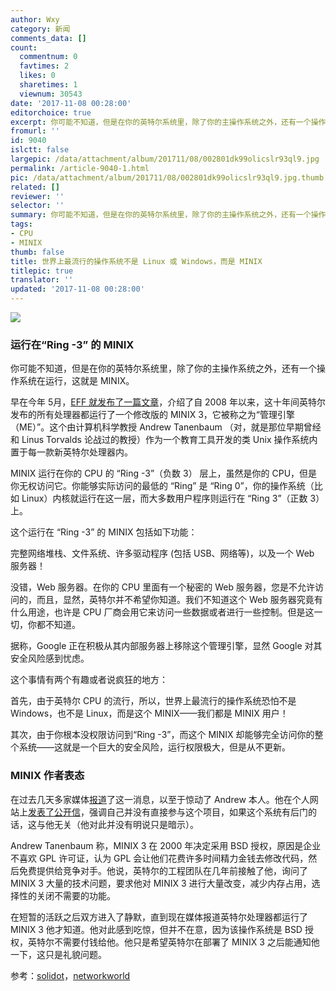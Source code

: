 ```yaml
---
author: Wxy
category: 新闻
comments_data: []
count:
  commentnum: 0
  favtimes: 2
  likes: 0
  sharetimes: 1
  viewnum: 30543
date: '2017-11-08 00:28:00'
editorchoice: true
excerpt: 你可能不知道，但是在你的英特尔系统里，除了你的主操作系统之外，还有一个操作系统在运行，这就是 MINIX。
fromurl: ''
id: 9040
islctt: false
largepic: /data/attachment/album/201711/08/002801dk99olicslr93ql9.jpg
permalink: /article-9040-1.html
pic: /data/attachment/album/201711/08/002801dk99olicslr93ql9.jpg.thumb.jpg
related: []
reviewer: ''
selector: ''
summary: 你可能不知道，但是在你的英特尔系统里，除了你的主操作系统之外，还有一个操作系统在运行，这就是 MINIX。
tags:
- CPU
- MINIX
thumb: false
title: 世界上最流行的操作系统不是 Linux 或 Windows，而是 MINIX
titlepic: true
translator: ''
updated: '2017-11-08 00:28:00'
---
```


![](/data/attachment/album/201711/08/002801dk99olicslr93ql9.jpg)


### 运行在“Ring -3” 的 MINIX


你可能不知道，但是在你的英特尔系统里，除了你的主操作系统之外，还有一个操作系统在运行，这就是 MINIX。


早在今年 5月，[EFF 就发布了一篇文章](https://www.eff.org/deeplinks/2017/05/intels-management-engine-security-hazard-and-users-need-way-disable-it)，介绍了自 2008 年以来，这十年间英特尔发布的所有处理器都运行了一个修改版的 MINIX 3，它被称之为“管理引擎（ME）”。这个由计算机科学教授 Andrew Tanenbaum （对，就是那位早期曾经和 Linus Torvalds 论战过的教授）作为一个教育工具开发的类 Unix 操作系统内置于每一款新英特尔处理器内。


MINIX 运行在你的 CPU 的 “Ring -3”（负数 3） 层上，虽然是你的 CPU，但是你无权访问它。你能够实际访问的最低的 “Ring” 是 “Ring 0”，你的操作系统（比如 Linux）内核就运行在这一层，而大多数用户程序则运行在 “Ring 3”（正数 3）上。


这个运行在 “Ring -3” 的 MINIX 包括如下功能：


完整网络堆栈、文件系统、许多驱动程序 (包括 USB、网络等)，以及一个 Web 服务器！


没错，Web 服务器。在你的 CPU 里面有一个秘密的 Web 服务器，您是不允许访问的，而且，显然，英特尔并不希望你知道。我们不知道这个 Web 服务器究竟有什么用途，也许是 CPU 厂商会用它来访问一些数据或者进行一些控制。但是这一切，你都不知道。


据称，Google 正在积极从其内部服务器上移除这个管理引擎，显然 Google 对其安全风险感到忧虑。


这个事情有两个有趣或者说疯狂的地方：


首先，由于英特尔 CPU 的流行，所以，世界上最流行的操作系统恐怕不是 Windows，也不是 Linux，而是这个 MINIX——我们都是 MINIX 用户！


其次，由于你根本没权限访问到“Ring -3”，而这个 MINIX 却能够完全访问你的整个系统——这就是一个巨大的安全风险，运行权限极大，但是从不更新。


### MINIX 作者表态


在过去几天多家媒体[报道](https://www.networkworld.com/article/3236064/servers/minix-the-most-popular-os-in-the-world-thanks-to-intel.html)了这一消息，以至于惊动了 Andrew 本人。他在个人网站上[发表了公开信](http://www.cs.vu.nl/~ast/intel/)，强调自己并没有直接参与这个项目，如果这个系统有后门的话，这与他无关（他对此并没有明说只是暗示）。


Andrew Tanenbaum 称，MINIX 3 在 2000 年决定采用 BSD 授权，原因是企业不喜欢 GPL 许可证，认为 GPL 会让他们花费许多时间精力金钱去修改代码，然后免费提供给竞争对手。他说，英特尔的工程团队在几年前接触了他，询问了 MINIX 3 大量的技术问题，要求他对 MINIX 3 进行大量改变，减少内存占用，选择性的关闭不需要的功能。


在短暂的活跃之后双方进入了静默，直到现在媒体报道英特尔处理器都运行了 MINIX 3 他才知道。他对此感到吃惊，但并不在意，因为该操作系统是 BSD 授权，英特尔不需要付钱给他。他只是希望英特尔在部署了 MINIX 3 之后能通知他一下，这只是礼貌问题。


参考：[solidot](http://www.solidot.org/story?sid=54408)，[networkworld](https://www.networkworld.com/article/3236064/servers/minix-the-most-popular-os-in-the-world-thanks-to-intel.html)